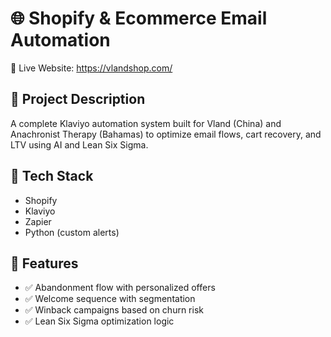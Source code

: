 # 🌐 Shopify & Ecommerce Email Automation

🔗 Live Website: https://vlandshop.com/

## 📄 Project Description

A complete Klaviyo automation system built for Vland (China) and Anachronist Therapy (Bahamas) to optimize email flows, cart recovery, and LTV using AI and Lean Six Sigma.

## 🧰 Tech Stack

- Shopify
- Klaviyo
- Zapier
- Python (custom alerts)

## 🎯 Features

- ✅ Abandonment flow with personalized offers
- ✅ Welcome sequence with segmentation
- ✅ Winback campaigns based on churn risk
- ✅ Lean Six Sigma optimization logic
